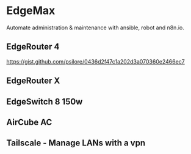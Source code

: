 # EdgeMax
Automate administration & maintenance with ansible, robot and n8n.io.


## EdgeRouter 4
https://gist.github.com/psilore/0436d2f47c1a202d3a070360e2466ec7

## EdgeRouter X

## EdgeSwitch 8 150w

## AirCube AC


## Tailscale - Manage LANs with a vpn
